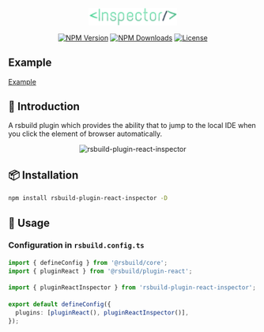 
<p align="center">
<a href="https://www.npmjs.com/package/rsbuild-plugin-react-inspector"><img src="https://raw.githubusercontent.com/hunghg255/rsbuild-plugin-react-inspector/main/logo.svg" width="180" alt="rsbuild-plugin-react-inspector"></a>
</p>

<p align="center">
  <a href="https://www.npmjs.com/package/rsbuild-plugin-react-inspector" target="_blank" rel="noopener noreferrer"><img src="https://badgen.net/npm/v/rsbuild-plugin-react-inspector" alt="NPM Version" /></a>
  <a href="https://www.npmjs.com/package/rsbuild-plugin-react-inspector" target="_blank" rel="noopener noreferrer"><img src="https://badgen.net/npm/dt/rsbuild-plugin-react-inspector" alt="NPM Downloads" /></a>
  <a href="https://www.npmjs.com/package/rsbuild-plugin-react-inspector/blob/master/LICENSE" target="_blank" rel="noopener noreferrer"><img src="https://badgen.net/github/license/hunghg255/rsbuild-plugin-react-inspector" alt="License" /></a>
</p>

## Example

[Example](https://hunghg255/rsbuild-plugin-react-inspector/playground)

## 📖 Introduction

A rsbuild plugin which provides the ability that to jump to the local IDE when you click the element of browser automatically.

<p align="center">
<img src="https://raw.githubusercontent.com/hunghg255/rsbuild-plugin-react-inspector/main/assets/demo.gif" alt="rsbuild-plugin-react-inspector">
</p>


## 📦 Installation

```bash
npm install rsbuild-plugin-react-inspector -D
```

## 🦄 Usage

### Configuration in `rsbuild.config.ts`

```ts
import { defineConfig } from '@rsbuild/core';
import { pluginReact } from '@rsbuild/plugin-react';

import { pluginReactInspector } from 'rsbuild-plugin-react-inspector';

export default defineConfig({
  plugins: [pluginReact(), pluginReactInspector()],
});
```
